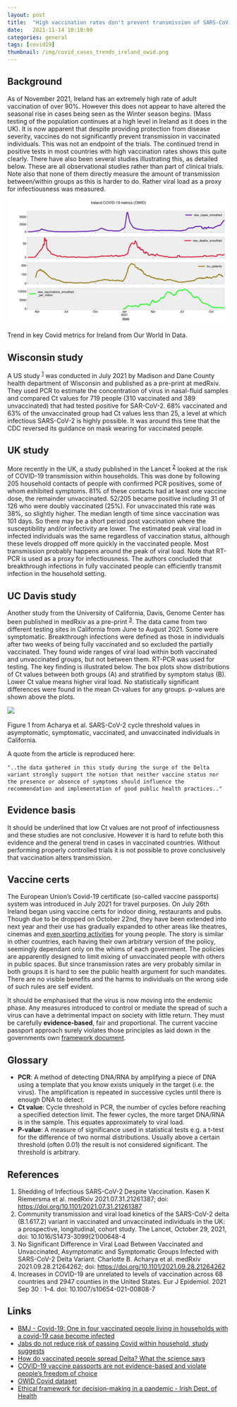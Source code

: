 ```yaml
---
layout: post
title:  "High vaccination rates don't prevent transmission of SARS-CoV-2"
date:   2021-11-14 10:18:00
categories: general
tags: [covid19]
thumbnail: /img/covid_cases_trends_ireland_owid.png
---
```


## Background

As of November 2021, Ireland has an extremely high rate of adult vaccination of over 90%. However this does not appear to have altered the seasonal  rise in cases being seen as the Winter season begins. (Mass testing of the population continues at a high level in Ireland as it does in the UK). It is now apparent that despite providing protection from disease severity, vaccines do not significantly prevent transmission in vaccinated individuals. This was not an endpoint of the trials. The continued trend in positive tests in most countries with high vaccination rates shows this quite clearly. There have also been several studies illustrating this, as detailed below. These are all observational studies rather than part of clinical trials. Note also that none of them directly measure the amount of transmission between/within groups as this is harder to do. Rather viral load as a proxy for infectiousness was measured.

<div style="width: auto;">
 <a href="/img/covid_cases_trends_ireland_owid.png"> <img class="small-scaled" src="/img/covid_cases_trends_ireland_owid.png"></a>  
   <p class="caption">Trend in key Covid metrics for Ireland from Our World In Data.</p>
</div>

## Wisconsin study

A US study <sup>[1](https://www.medrxiv.org/content/10.1101/2021.07.31.21261387v6)</sup> was conducted in July 2021 by Madison and Dane County health department of Wisconsin and published as a pre-print at medRxiv. They used PCR to estimate the concentration of virus in nasal-fluid samples and compared Ct values for 719 people (310 vaccinated and 389 unvaccinated) that had tested positive for SAR-CoV-2. 68% vaccinated and 63% of the unvaccinated group had Ct values less than 25, a level at which infectious SARS-CoV-2 is highly possible. It was around this time that the CDC reversed its guidance on mask wearing for vaccinated people.

## UK study

More recently in the UK, a study published in the Lancet <sup>[2](https://doi.org/10.1016/S1473-3099%2821%2900648-4)</sup> looked at the risk of COVID-19 transmission within households. This was done by following 205 household contacts of people with confirmed PCR positives, some of whom exhibited symptoms. 81% of these contacts had at least one vaccine dose, the remainder unvaccinated. 52/205 became positive including 31 of 126 who were doubly vaccinated (25%). For unvaccinated this rate was 38%, so slightly higher. The median length of time since vaccination was 101 days. So there may be a short period post vaccination where the susceptibility and/or infectivity are lower. The estimated peak viral load in infected individuals was the same regardless of vaccination status, although these levels dropped off more quickly in the vaccinated people. Most transmission probably happens around the peak of viral load. Note that RT-PCR is used as a proxy for infectiousness. The authors concluded that breakthrough infections in fully vaccinated people can efficiently transmit infection in the household setting.

## UC Davis study

Another study from the University of California, Davis, Genome Center has been published in medRxiv as a pre-print <sup>[3](https://www.medrxiv.org/content/10.1101/2021.09.28.21264262v2)</sup>. The data came from two different testing sites in California from June to August 2021. Some were symptomatic. Breakthrough infections were defined as those in individuals after two weeks of being fully vaccinated and so excluded the partially vaccinated. They found wide ranges of viral load within both vaccinated and unvaccinated groups, but not between them. RT-PCR was used for testing. The key finding is illustrated below. The box plots show distributions of Ct values between both groups (A) and stratified by symptom status (B). Lower Ct value means higher viral load. No statistically significant differences were found in the mean Ct-values for any groups. p-values are shown above the plots.

<div style="width: auto;">
 <a href="https://www.medrxiv.org/content/medrxiv/early/2021/10/05/2021.09.28.21264262/F1.large.jpg"> <img class="small-scaled" src="https://www.medrxiv.org/content/medrxiv/early/2021/10/05/2021.09.28.21264262/F1.large.jpg"></a>  
   <p class="caption">Figure 1 from Acharya et al. SARS-CoV-2 cycle threshold values in asymptomatic, symptomatic, vaccinated, and unvaccinated individuals in California.</p>
</div>

A quote from the article is reproduced here:

```
"..the data gathered in this study during the surge of the Delta variant strongly support the notion that neither vaccine status nor the presence or absence of symptoms should influence the recommendation and implementation of good public health practices.."
```

## Evidence basis

It should be underlined that low Ct values are not proof of infectiousness and these studies are not conclusive. However it is hard to refute both this evidence and the general trend in cases in vaccinated countries. Without performing properly controlled trials it is not possible to prove conclusively that vaccination alters transmission.

## Vaccine certs

The European Union’s Covid-19 certificate (so-called vaccine passports) system was introduced in July 2021 for travel purposes. On July 26th Ireland began using vaccine certs for indoor dining, restaurants and pubs. Though due to be dropped on October 22nd, they have been extended into next year and their use has gradually expanded to other areas like theatres, cinemas and [even sporting activities](https://www.irishexaminer.com/opinion/columnists/arid-40734912.html) for young people. The story is similar in other countries, each having their own arbitrary version of the policy, seemingly dependant only on the whims of each government. The policies are apparently designed to limit mixing of unvaccinated people with others in public spaces. But since transmission rates are very probably similar in both groups it is hard to see the public health argument for such mandates. There are no visible benefits and the harms to individuals on the wrong side of such rules are self evident.

It should be emphasised that the virus is now moving into the endemic phase. Any measures introduced to control or mediate the spread of such a virus can have a detrimental impact on society with little return. They must be carefully **evidence-based**, fair and proportional. The current vaccine passport approach surely violates those principles as laid down in the governments own [framework document](https://www.gov.ie/en/publication/dbf3fb-ethical-framework-for-decision-making-in-a-pandemic/#).

## Glossary

* **PCR**: A method of detecting DNA/RNA by amplifying a piece of DNA using a template that you know exists uniquely in the target (i.e. the virus). The amplification is repeated in successive cycles until there is enough DNA to detect.
* **Ct value**: Cycle threshold in PCR, the number of cycles before reaching a specified detection limit. The fewer cycles, the more target DNA/RNA is in the sample. This equates approximately to viral load.
* **P-value**: A measure of significance used in statistical tests e.g. a t-test for the difference of two normal distributions. Usually above a certain threshold (often 0.01) the result is not considered significant. The threshold is arbitrary.

## References

1. Shedding of Infectious SARS-CoV-2 Despite Vaccination. Kasen K Riemersma et al. medRxiv 2021.07.31.21261387; doi: https://doi.org/10.1101/2021.07.31.21261387
2. Community transmission and viral load kinetics of the SARS-CoV-2 delta (B.1.617.2) variant in vaccinated and unvaccinated individuals in the UK: a prospective, longitudinal, cohort study. The Lancet, October 29, 2021, doi: 10.1016/S1473-3099(21)00648-4
3. No Significant Difference in Viral Load Between Vaccinated and Unvaccinated, Asymptomatic and Symptomatic Groups Infected with SARS-CoV-2 Delta Variant. Charlotte B. Acharya et al. medRxiv 2021.09.28.21264262; doi: https://doi.org/10.1101/2021.09.28.21264262
4. Increases in COVID-19 are unrelated to levels of vaccination across 68 countries and 2947 counties in the United States. Eur J Epidemiol. 2021 Sep 30 : 1–4. doi: 10.1007/s10654-021-00808-7

## Links

* [BMJ - Covid-19: One in four vaccinated people living in households with a covid-19 case become infected](https://www.bmj.com/content/375/bmj.n2638)
* [Jabs do not reduce risk of passing Covid within household, study suggests](https://www.theguardian.com/world/2021/oct/28/covid-vaccinated-likely-unjabbed-infect-cohabiters-study-suggests)
* [How do vaccinated people spread Delta? What the science says](https://www.nature.com/articles/d41586-021-02187-1)
* [COVID-19 vaccine passports are not evidence-based and violate people’s freedom of choice](https://www.bmj.com/content/373/bmj.n861/rr)
* [OWID Covid dataset](https://github.com/owid/covid-19-data/blob/master/public/data/owid-covid-data.csv)
* [Ethical framework for decision-making in a pandemic - Irish Dept. of Health](https://www.gov.ie/en/publication/dbf3fb-ethical-framework-for-decision-making-in-a-pandemic/#)
